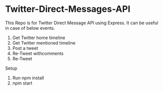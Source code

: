 # Twitter-Direct-Messages-API
This Repo is for Twitter Direct Message API using Express. It can be useful in case of below events.

1. Get Twitter home timeline
2. Get Twitter mentioned timeline
3. Post a tweet
4. Re-Tweet withcomments
5. Re-Tweet


Setup 
1. Run npm install
2. npm start
